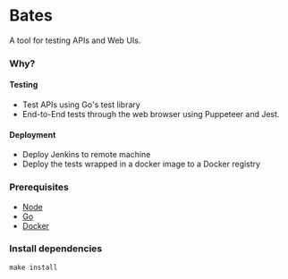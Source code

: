 # Bates
A tool for testing APIs and Web UIs.

### Why?
#### Testing
* Test APIs using Go's test library
* End-to-End tests through the web browser using Puppeteer and Jest.

#### Deployment
* Deploy Jenkins to remote machine
* Deploy the tests wrapped in a docker image to a Docker registry

### Prerequisites
* [Node](https://nodejs.org/en/download/)
* [Go](https://golang.org/doc/install)
* [Docker](https://docs.docker.com/install/)

### Install dependencies
```
make install
```


